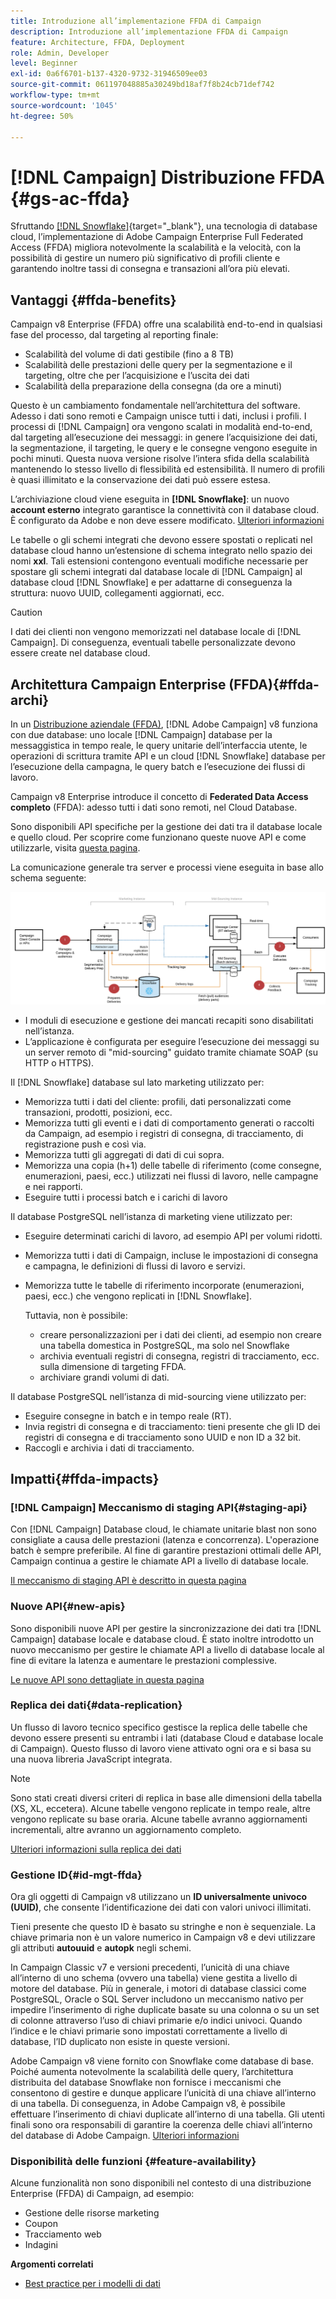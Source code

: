 ```yaml
---
title: Introduzione all’implementazione FFDA di Campaign
description: Introduzione all’implementazione FFDA di Campaign
feature: Architecture, FFDA, Deployment
role: Admin, Developer
level: Beginner
exl-id: 0a6f6701-b137-4320-9732-31946509ee03
source-git-commit: 061197048885a30249bd18af7f8b24cb71def742
workflow-type: tm+mt
source-wordcount: '1045'
ht-degree: 50%

---
```


# [!DNL Campaign] Distribuzione FFDA {#gs-ac-ffda}

Sfruttando [[!DNL Snowflake]](https://www.snowflake.com/){target="_blank"}, una tecnologia di database cloud, l’implementazione di Adobe Campaign Enterprise Full Federated Access (FFDA) migliora notevolmente la scalabilità e la velocità, con la possibilità di gestire un numero più significativo di profili cliente e garantendo inoltre tassi di consegna e transazioni all’ora più elevati.

## Vantaggi {#ffda-benefits}

Campaign v8 Enterprise (FFDA) offre una scalabilità end-to-end in qualsiasi fase del processo, dal targeting al reporting finale:

* Scalabilità del volume di dati gestibile (fino a 8 TB)
* Scalabilità delle prestazioni delle query per la segmentazione e il targeting, oltre che per l’acquisizione e l’uscita dei dati
* Scalabilità della preparazione della consegna (da ore a minuti)

Questo è un cambiamento fondamentale nell’architettura del software. Adesso i dati sono remoti e Campaign unisce tutti i dati, inclusi i profili. I processi di [!DNL Campaign] ora vengono scalati in modalità end-to-end, dal targeting all’esecuzione dei messaggi: in genere l’acquisizione dei dati, la segmentazione, il targeting, le query e le consegne vengono eseguite in pochi minuti. Questa nuova versione risolve l’intera sfida della scalabilità mantenendo lo stesso livello di flessibilità ed estensibilità. Il numero di profili è quasi illimitato e la conservazione dei dati può essere estesa.

L’archiviazione cloud viene eseguita in **[!DNL Snowflake]**: un nuovo **account esterno** integrato garantisce la connettività con il database cloud. È configurato da Adobe e non deve essere modificato. [Ulteriori informazioni](../config/external-accounts.md)

Le tabelle o gli schemi integrati che devono essere spostati o replicati nel database cloud hanno un’estensione di schema integrato nello spazio dei nomi **xxl**. Tali estensioni contengono eventuali modifiche necessarie per spostare gli schemi integrati dal database locale di [!DNL Campaign] al database cloud [!DNL Snowflake] e per adattarne di conseguenza la struttura: nuovo UUID, collegamenti aggiornati, ecc.

>[!CAUTION]
>
> I dati dei clienti non vengono memorizzati nel database locale di [!DNL Campaign]. Di conseguenza, eventuali tabelle personalizzate devono essere create nel database cloud.
>

## Architettura Campaign Enterprise (FFDA){#ffda-archi}

In un [Distribuzione aziendale (FFDA)](../architecture/enterprise-deployment.md), [!DNL Adobe Campaign] v8 funziona con due database: uno locale [!DNL Campaign] database per la messaggistica in tempo reale, le query unitarie dell’interfaccia utente, le operazioni di scrittura tramite API e un cloud [!DNL Snowflake] database per l’esecuzione della campagna, le query batch e l’esecuzione dei flussi di lavoro.

Campaign v8 Enterprise introduce il concetto di **Federated Data Access completo** (FFDA): adesso tutti i dati sono remoti, nel Cloud Database.

Sono disponibili API specifiche per la gestione dei dati tra il database locale e quello cloud. Per scoprire come funzionano queste nuove API e come utilizzarle, visita [questa pagina](new-apis.md).

La comunicazione generale tra server e processi viene eseguita in base allo schema seguente:

![](assets/architecture.png)

* I moduli di esecuzione e gestione dei mancati recapiti sono disabilitati nell’istanza.
* L’applicazione è configurata per eseguire l’esecuzione dei messaggi su un server remoto di &quot;mid-sourcing&quot; guidato tramite chiamate SOAP (su HTTP o HTTPS).

Il [!DNL Snowflake] database sul lato marketing utilizzato per:

* Memorizza tutti i dati del cliente: profili, dati personalizzati come transazioni, prodotti, posizioni, ecc.
* Memorizza tutti gli eventi e i dati di comportamento generati o raccolti da Campaign, ad esempio i registri di consegna, di tracciamento, di registrazione push e così via.
* Memorizza tutti gli aggregati di dati di cui sopra.
* Memorizza una copia (h+1) delle tabelle di riferimento (come consegne, enumerazioni, paesi, ecc.) utilizzati nei flussi di lavoro, nelle campagne e nei rapporti.
* Eseguire tutti i processi batch e i carichi di lavoro


Il database PostgreSQL nell’istanza di marketing viene utilizzato per:

* Eseguire determinati carichi di lavoro, ad esempio API per volumi ridotti.
* Memorizza tutti i dati di Campaign, incluse le impostazioni di consegna e campagna, le definizioni di flussi di lavoro e servizi.
* Memorizza tutte le tabelle di riferimento incorporate (enumerazioni, paesi, ecc.) che vengono replicati in [!DNL Snowflake].

  Tuttavia, non è possibile:
   * creare personalizzazioni per i dati dei clienti, ad esempio non creare una tabella domestica in PostgreSQL, ma solo nel Snowflake
   * archivia eventuali registri di consegna, registri di tracciamento, ecc. sulla dimensione di targeting FFDA.
   * archiviare grandi volumi di dati.


Il database PostgreSQL nell’istanza di mid-sourcing viene utilizzato per:

* Eseguire consegne in batch e in tempo reale (RT).
* Invia registri di consegna e di tracciamento: tieni presente che gli ID dei registri di consegna e di tracciamento sono UUID e non ID a 32 bit.
* Raccogli e archivia i dati di tracciamento.


## Impatti{#ffda-impacts}

### [!DNL Campaign] Meccanismo di staging API{#staging-api}

Con [!DNL Campaign] Database cloud, le chiamate unitarie blast non sono consigliate a causa delle prestazioni (latenza e concorrenza). L&#39;operazione batch è sempre preferibile. Al fine di garantire prestazioni ottimali delle API, Campaign continua a gestire le chiamate API a livello di database locale.

[Il meccanismo di staging API è descritto in questa pagina](staging.md)

### Nuove API{#new-apis}

Sono disponibili nuove API per gestire la sincronizzazione dei dati tra [!DNL Campaign] database locale e database cloud. È stato inoltre introdotto un nuovo meccanismo per gestire le chiamate API a livello di database locale al fine di evitare la latenza e aumentare le prestazioni complessive.

[Le nuove API sono dettagliate in questa pagina](new-apis.md)


### Replica dei dati{#data-replication}

Un flusso di lavoro tecnico specifico gestisce la replica delle tabelle che devono essere presenti su entrambi i lati (database Cloud e database locale di Campaign). Questo flusso di lavoro viene attivato ogni ora e si basa su una nuova libreria JavaScript integrata.

>[!NOTE]
>
> Sono stati creati diversi criteri di replica in base alle dimensioni della tabella (XS, XL, eccetera).
> Alcune tabelle vengono replicate in tempo reale, altre vengono replicate su base oraria. Alcune tabelle avranno aggiornamenti incrementali, altre avranno un aggiornamento completo.
>

[Ulteriori informazioni sulla replica dei dati](replication.md)

### Gestione ID{#id-mgt-ffda}

Ora gli oggetti di Campaign v8 utilizzano un **ID universalmente univoco (UUID)**, che consente l’identificazione dei dati con valori univoci illimitati.

Tieni presente che questo ID è basato su stringhe e non è sequenziale. La chiave primaria non è un valore numerico in Campaign v8 e devi utilizzare gli attributi **autouuid** e **autopk** negli schemi.

In Campaign Classic v7 e versioni precedenti, l’unicità di una chiave all’interno di uno schema (ovvero una tabella) viene gestita a livello di motore del database. Più in generale, i motori di database classici come PostgreSQL, Oracle o SQL Server includono un meccanismo nativo per impedire l’inserimento di righe duplicate basate su una colonna o su un set di colonne attraverso l’uso di chiavi primarie e/o indici univoci. Quando l’indice e le chiavi primarie sono impostati correttamente a livello di database, l’ID duplicato non esiste in queste versioni.

Adobe Campaign v8 viene fornito con Snowflake come database di base. Poiché aumenta notevolmente la scalabilità delle query, l’architettura distribuita del database Snowflake non fornisce i meccanismi che consentono di gestire e dunque applicare l’unicità di una chiave all’interno di una tabella. Di conseguenza, in Adobe Campaign v8, è possibile effettuare l’inserimento di chiavi duplicate all’interno di una tabella. Gli utenti finali sono ora responsabili di garantire la coerenza delle chiavi all’interno del database di Adobe Campaign. [Ulteriori informazioni](keys.md)

### Disponibilità delle funzioni {#feature-availability}

Alcune funzionalità non sono disponibili nel contesto di una distribuzione Enterprise (FFDA) di Campaign, ad esempio:

* Gestione delle risorse marketing
* Coupon
* Tracciamento web
* Indagini


**Argomenti correlati**

* [Best practice per i modelli di dati](../dev/datamodel-best-practices.md)
